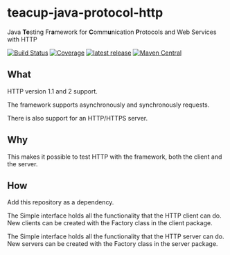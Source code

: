 # teacup-java-protocol-http
Java **Te**sting Fr**a**mework for **C**omm**u**nication **P**rotocols and Web Services with HTTP

[![Build Status](https://travis-ci.com/HenryssonDaniel/teacup-java-protocol-http.svg?branch=master)](https://travis-ci.com/HenryssonDaniel/teacup-java-protocol-http)
[![Coverage](https://sonarcloud.io/api/project_badges/measure?project=HenryssonDaniel_teacup-java-protocol-http&metric=coverage)](https://sonarcloud.io/dashboard?id=HenryssonDaniel_teacup-java-protocol-http)
[![latest release](https://img.shields.io/badge/release%20notes-1.0.0-yellow.svg)](https://github.com/HenryssonDaniel/teacup-java-protocol-http/blob/master/doc/release-notes/official.md)
[![Maven Central](https://img.shields.io/maven-central/v/io.github.henryssondaniel.teacup.protocol/http.svg)](http://search.maven.org/#search%7Cgav%7C1%7Cg%3A%22io.github.henryssondaniel.teacup.protocol%22%20AND%20a%3A%22http%22)
## What ##
HTTP version 1.1 and 2 support.  

The framework supports asynchronously and synchronously requests.  

There is also support for an HTTP/HTTPS server.
## Why ##
This makes it possible to test HTTP with the framework, both the client and the server.
## How ##
Add this repository as a dependency.  

The Simple interface holds all the functionality that the HTTP client can do.  
New clients can be created with the Factory class in the client package.

The Simple interface holds all the functionality that the HTTP server can do.  
New servers can be created with the Factory class in the server package.